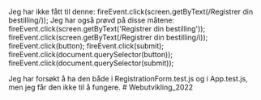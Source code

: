 Jeg har ikke fått til denne:  fireEvent.click(screen.getByText(/Registrer din bestilling/));
Jeg har også prøvd på disse måtene:  fireEvent.click(screen.getByText('Registrer din bestilling'));
fireEvent.click(screen.getByText(/Registrer din bestilling/i));
fireEvent.click(button); fireEvent.click(submit);
fireEvent.click(document.querySelector(button));
fireEvent.click(document.querySelector(submit)); 

Jeg har forsøkt å ha den både i RegistrationForm.test.js og i App.test.js, men jeg får den ikke til å fungere.
#   W e b u t v i k l i n g _ 2 0 2 2  
 